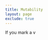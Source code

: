 ```yaml
---
title: Mutability
layout: page
exclude: true
---
```


If you mark a v
<!--stackedit_data:
eyJoaXN0b3J5IjpbMTYwMDQzOTE4NV19
-->